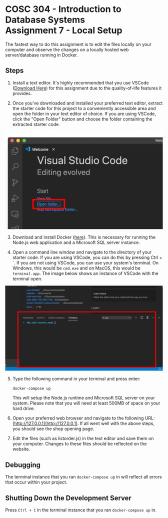 # COSC 304 - Introduction to Database Systems<br>Assignment 7 - Local Setup

The fastest way to do this assignment is to edit the files locally on your computer and observe the changes on a locally hosted web server/database running in Docker.

## Steps

1. Install a text editor. It's highly recommended that you use VSCode ([Download Here](https://code.visualstudio.com/Download)) for this assignment due to the quality-of-life features it provides.

2. Once you've downloaded and installed your preferred text editor, extract the starter code for this project to a conveniently accessible area and open the folder in your text editor of choice. If you are using VSCode, click the "Open Folder" button and choose the folder containing the extracted starter code.

<img src="img/open_folder.png">

3. Download and install Docker ([here](https://www.docker.com/products/docker-desktop)). This is necessary for running the Node.js web application and a Microsoft SQL server instance.

4. Open a command line window and navigate to the directory of your starter code. If you are using VSCode, you can do this by pressing Ctrl + \`. If you are not using VSCode, you can use your system's terminal. On Windows, this would be `cmd.exe` and on MacOS, this would be `terminal.app`. The image below shows an instance of VSCode with the terminal open.

<img src="img/terminal.png">

5. Type the following command in your terminal and press enter:

    ```
    docker-compose up
    ```

    This will setup the Node.js runtime and Microsoft SQL server on your system. Please note that you will need at least 500MB of space on your hard drive.

6. Open your preferred web browser and navigate to the following URL: [http://127.0.0.1](http://127.0.0.1). If all went well with the above steps, you should see the shop opening page.

7. Edit the files (such as listorder.js) in the text editor and save them on your computer. Changes to these files should be reflected on the website.

## Debugging

The terminal instance that you ran `docker-compose up` in will reflect all errors that occur within your project.

## Shutting Down the Development Server

Press `Ctrl + C` in the terminal instance that you ran `docker-compose up` in.

